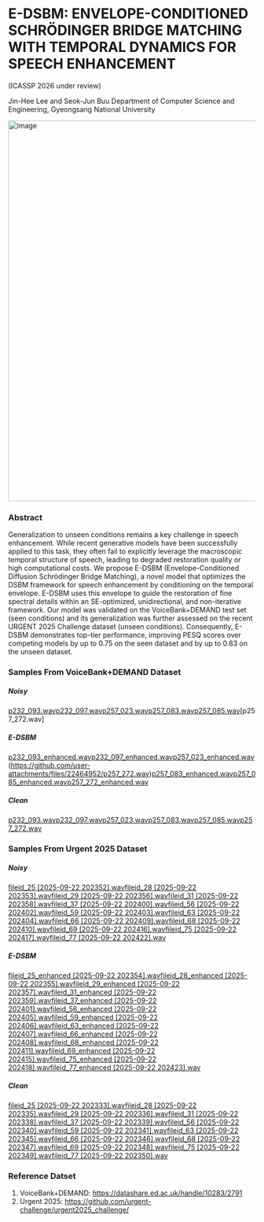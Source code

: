 # E-DSBM: ENVELOPE-CONDITIONED SCHRÖDINGER BRIDGE MATCHING WITH TEMPORAL DYNAMICS FOR SPEECH ENHANCEMENT
(ICASSP 2026 under review)

Jin-Hee Lee and Seok-Jun Buu
Department of Computer Science and Engineering, Gyeongsang National University

<img width="1601" height="774" alt="image" src="https://github.com/user-attachments/assets/10e66a43-94ef-4de6-8a8a-31c0df7ff12e" />


### Abstract 
Generalization to unseen conditions remains a key challenge in speech enhancement. While recent generative models have been successfully applied to this task, they often fail to explicitly leverage the macroscopic temporal structure of speech, leading to degraded restoration quality or high computational costs. We propose E-DSBM (Envelope-Conditioned Diffusion Schrödinger Bridge Matching), a novel model that optimizes the DSBM framework for speech enhancement by conditioning on the temporal envelope. E-DSBM uses this envelope to guide the restoration of fine spectral details within an SE-optimized, unidirectional, and non-iterative framework. Our model was validated on the VoiceBank+DEMAND test set (seen conditions) and its generalization was further assessed on the recent URGENT 2025 Challenge dataset (unseen conditions). Consequently, E-DSBM demonstrates top-tier performance, improving PESQ scores over competing models by up to 0.75 on the seen dataset and by up to 0.83 on the unseen dataset.

### Samples From VoiceBank+DEMAND Dataset
##### Noisy
[p232_093.wav](https://github.com/user-attachments/files/22464943/p232_093.wav)[p232_097.wav](https://github.com/user-attachments/files/22464944/p232_097.wav)[p257_023.wav](https://github.com/user-attachments/files/22464947/p257_023.wav)[p257_083.wav](https://github.com/user-attachments/files/22464950/p257_083.wav)[p257_085.wav](https://github.com/user-attachments/files/22464951/p257_085.wav)[p257_272.wav]

##### E-DSBM
[p232_093_enhanced.wav](https://github.com/user-attachments/files/22464955/p232_093_enhanced.wav)[p232_097_enhanced.wav](https://github.com/user-attachments/files/22464957/p232_097_enhanced.wav)[p257_023_enhanced.wav](https://github.com/user-attachments/files/22464959/p257_023_enhanced.wav)(https://github.com/user-attachments/files/22464952/p257_272.wav)[p257_083_enhanced.wav](https://github.com/user-attachments/files/22464960/p257_083_enhanced.wav)[p257_085_enhanced.wav](https://github.com/user-attachments/files/22464962/p257_085_enhanced.wav)[p257_272_enhanced.wav](https://github.com/user-attachments/files/22464963/p257_272_enhanced.wav)
##### Clean
[p232_093.wav](https://github.com/user-attachments/files/22464899/p232_093.wav)[p232_097.wav](https://github.com/user-attachments/files/22464923/p232_097.wav)[p257_023.wav](https://github.com/user-attachments/files/22464926/p257_023.wav)[p257_083.wav](https://github.com/user-attachments/files/22464931/p257_083.wav)[p257_085.wav](https://github.com/user-attachments/files/22464933/p257_085.wav)[p257_272.wav](https://github.com/user-attachments/files/22464938/p257_272.wav)


### Samples From Urgent 2025 Dataset
##### Noisy
[fileid_25 [2025-09-22 202352].wav](https://github.com/user-attachments/files/22465041/fileid_25.2025-09-22.202352.wav)[fileid_28 [2025-09-22 202353].wav](https://github.com/user-attachments/files/22465044/fileid_28.2025-09-22.202353.wav)[fileid_29 [2025-09-22 202356].wav](https://github.com/user-attachments/files/22465049/fileid_29.2025-09-22.202356.wav)[fileid_31 [2025-09-22 202358].wav](https://github.com/user-attachments/files/22465050/fileid_31.2025-09-22.202358.wav)[fileid_37 [2025-09-22 202400].wav](https://github.com/user-attachments/files/22465051/fileid_37.2025-09-22.202400.wav)[fileid_56 [2025-09-22 202402].wav](https://github.com/user-attachments/files/22465052/fileid_56.2025-09-22.202402.wav)[fileid_59 [2025-09-22 202403].wav](https://github.com/user-attachments/files/22465054/fileid_59.2025-09-22.202403.wav)[fileid_63 [2025-09-22 202404].wav](https://github.com/user-attachments/files/22465055/fileid_63.2025-09-22.202404.wav)[fileid_66 [2025-09-22 202409].wav](https://github.com/user-attachments/files/22465056/fileid_66.2025-09-22.202409.wav)[fileid_68 [2025-09-22 202410].wav](https://github.com/user-attachments/files/22465058/fileid_68.2025-09-22.202410.wav)[fileid_69 [2025-09-22 202416].wav](https://github.com/user-attachments/files/22465060/fileid_69.2025-09-22.202416.wav)[fileid_75 [2025-09-22 202417].wav](https://github.com/user-attachments/files/22465061/fileid_75.2025-09-22.202417.wav)[fileid_77 [2025-09-22 202422].wav](https://github.com/user-attachments/files/22465063/fileid_77.2025-09-22.202422.wav)

##### E-DSBM
[fileid_25_enhanced [2025-09-22 202354].wav](https://github.com/user-attachments/files/22465065/fileid_25_enhanced.2025-09-22.202354.wav)[fileid_28_enhanced [2025-09-22 202355].wav](https://github.com/user-attachments/files/22465068/fileid_28_enhanced.2025-09-22.202355.wav)[fileid_29_enhanced [2025-09-22 202357].wav](https://github.com/user-attachments/files/22465070/fileid_29_enhanced.2025-09-22.202357.wav)[fileid_31_enhanced [2025-09-22 202359].wav](https://github.com/user-attachments/files/22465074/fileid_31_enhanced.2025-09-22.202359.wav)[fileid_37_enhanced [2025-09-22 202401].wav](https://github.com/user-attachments/files/22465075/fileid_37_enhanced.2025-09-22.202401.wav)[fileid_56_enhanced [2025-09-22 202405].wav](https://github.com/user-attachments/files/22465077/fileid_56_enhanced.2025-09-22.202405.wav)[fileid_59_enhanced [2025-09-22 202406].wav](https://github.com/user-attachments/files/22465080/fileid_59_enhanced.2025-09-22.202406.wav)[fileid_63_enhanced [2025-09-22 202407].wav](https://github.com/user-attachments/files/22465083/fileid_63_enhanced.2025-09-22.202407.wav)[fileid_66_enhanced [2025-09-22 202408].wav](https://github.com/user-attachments/files/22465084/fileid_66_enhanced.2025-09-22.202408.wav)[fileid_68_enhanced [2025-09-22 202411].wav](https://github.com/user-attachments/files/22465085/fileid_68_enhanced.2025-09-22.202411.wav)[fileid_69_enhanced [2025-09-22 202415].wav](https://github.com/user-attachments/files/22465086/fileid_69_enhanced.2025-09-22.202415.wav)[fileid_75_enhanced [2025-09-22 202418].wav](https://github.com/user-attachments/files/22465087/fileid_75_enhanced.2025-09-22.202418.wav)[fileid_77_enhanced [2025-09-22 202423].wav](https://github.com/user-attachments/files/22465088/fileid_77_enhanced.2025-09-22.202423.wav)

##### Clean
[fileid_25 [2025-09-22 202333].wav](https://github.com/user-attachments/files/22465013/fileid_25.2025-09-22.202333.wav)[fileid_28 [2025-09-22 202335].wav](https://github.com/user-attachments/files/22465018/fileid_28.2025-09-22.202335.wav)[fileid_29 [2025-09-22 202336].wav](https://github.com/user-attachments/files/22465020/fileid_29.2025-09-22.202336.wav)[fileid_31 [2025-09-22 202338].wav](https://github.com/user-attachments/files/22465021/fileid_31.2025-09-22.202338.wav)[fileid_37 [2025-09-22 202339].wav](https://github.com/user-attachments/files/22465022/fileid_37.2025-09-22.202339.wav)[fileid_56 [2025-09-22 202340].wav](https://github.com/user-attachments/files/22465024/fileid_56.2025-09-22.202340.wav)[fileid_59 [2025-09-22 202341].wav](https://github.com/user-attachments/files/22465026/fileid_59.2025-09-22.202341.wav)[fileid_63 [2025-09-22 202345].wav](https://github.com/user-attachments/files/22465027/fileid_63.2025-09-22.202345.wav)[fileid_66 [2025-09-22 202346].wav](https://github.com/user-attachments/files/22465030/fileid_66.2025-09-22.202346.wav)[fileid_68 [2025-09-22 202347].wav](https://github.com/user-attachments/files/22465031/fileid_68.2025-09-22.202347.wav)[fileid_69 [2025-09-22 202348].wav](https://github.com/user-attachments/files/22465033/fileid_69.2025-09-22.202348.wav)[fileid_75 [2025-09-22 202349].wav](https://github.com/user-attachments/files/22465037/fileid_75.2025-09-22.202349.wav)[fileid_77 [2025-09-22 202350].wav](https://github.com/user-attachments/files/22465038/fileid_77.2025-09-22.202350.wav)


### Reference Datset
1. VoiceBank+DEMAND: https://datashare.ed.ac.uk/handle/10283/2791
2. Urgent 2025: https://github.com/urgent-challenge/urgent2025_challenge/


